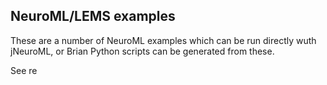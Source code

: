 ## NeuroML/LEMS examples

These are a number of NeuroML examples which can be run directly wuth jNeuroML, or
Brian Python scripts can be generated from these.

See re
